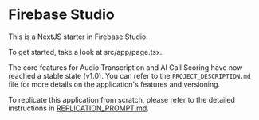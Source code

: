 # Firebase Studio

This is a NextJS starter in Firebase Studio.

To get started, take a look at src/app/page.tsx.

The core features for Audio Transcription and AI Call Scoring have now reached a stable state (v1.0). You can refer to the `PROJECT_DESCRIPTION.md` file for more details on the application's features and versioning.

To replicate this application from scratch, please refer to the detailed instructions in [REPLICATION_PROMPT.md](./REPLICATION_PROMPT.md).
